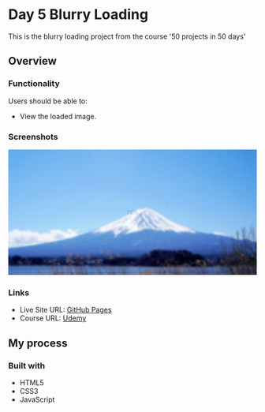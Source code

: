 # Day 5 Blurry Loading

This is the blurry loading project from the course '50 projects in 50 days'

## Overview

### Functionality

Users should be able to:

- View the loaded image.

### Screenshots

![](/screenshots/screenshot1.png)

### Links

- Live Site URL: [GitHub Pages](https://aref-akminasi.github.io/day5-blurry-loading/)
- Course URL: [Udemy](https://www.udemy.com/course/50-projects-50-days/?utm_source=adwords&utm_medium=udemyads&utm_campaign=WebDevelopment_v.PROF_la.EN_cc.ROWMTA-B_ti.8322&utm_content=deal4584&utm_term=_._ag_80869579591_._ad_533999956732_._kw__._de_c_._dm__._pl__._ti_dsa-774930035449_._li_1010752_._pd__._&matchtype=&gclid=EAIaIQobChMI762Pj479_wIVHJeDBx1Z6gqdEAAYASAAEgLTq_D_BwE)

## My process

### Built with

- HTML5
- CSS3
- JavaScript
